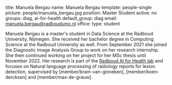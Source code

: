 title: Manuela Bergau
name: Manuela Bergau
template: people-single
picture: people/manuela_bergau.jpg
position: Master Student
active: no
groups: diag, ai-for-health
default_group: diag
email: manuela.bergau@radboudumc.nl
office: 
type: student

Manuela Bergau is a master's student in Data Science at the Radboud University, Nijmegen. 
She received her bachelor degree in Computing Science at the Radboud University as well. 
From September 2021 she joined the Diagnostic Image Analysis Group to work on her research internship. She then continued working on her project for her MSc thesis until November 2022.
Her research is part of the [Radboud AI for Health lab](https://www.ai-for-health.nl) and focuses on Natural language processing of radiology reports for lesion detection, 
supervised by [member/bram-van-ginneken], [member/koen-dercksen] and [member/max-de-grauw].

